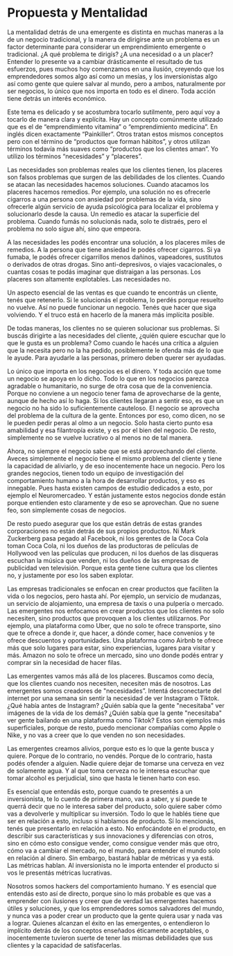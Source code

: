 # Propuesta y Mentalidad

La mentalidad detrás de una emergente es distinta en muchas maneras a la de un negocio tradicional, y la manera de dirigirse ante un problema es un factor determinante para considerar un emprendimiento emergente o tradicional. ¿A qué problema te dirigís? ¿A una necesidad o a un placer? Entender lo presente va a cambiar drásticamente el resultado de tus esfuerzos, pues muchos hoy comenzamos en una ilusión, creyendo que los emprendedores somos algo así como un mesías, y los inversionistas algo así como gente que quiere salvar al mundo, pero a ambos, naturalmente por ser negocios, lo único que nos importa en todo es el dinero. Toda acción tiene detrás un interés económico.

Este tema es delicado y se acostumbra tocarlo sutilmente, pero aquí voy a tocarlo de manera clara y explícita. Hay un concepto comúnmente utilizado que es el de “emprendimiento vitamina” o “emprendimiento medicina”. En inglés dicen exactamente “Painkiller”. Otros tratan estos mismos conceptos pero con el término de “productos que forman hábitos”, y otros utilizan términos todavía más suaves como “productos que los clientes aman”. Yo utilizo los términos “necesidades” y “placeres”.

Las necesidades son problemas reales que los clientes tienen, los placeres son falsos problemas que surgen de las debilidades de los clientes. Cuando se atacan las necesidades hacemos soluciones. Cuando atacamos los placeres hacemos remedios. Por ejemplo, una solución no es ofrecerle cigarros a una persona con ansiedad por problemas de la vida, sino ofrecerle algún servicio de ayuda psicológica para localizar el problema y solucionarlo desde la causa. Un remedio es atacar la superficie del problema. Cuando fumás no solucionás nada, solo te distraés, pero el problema no solo sigue ahí, sino que empeora.

A las necesidades les podés encontrar una solución, a los placeres miles de remedios. A la persona que tiene ansiedad le podés ofrecer cigarros. Si ya fumaba, le podés ofrecer cigarrillos menos dañinos, vapeadores, sustitutos o derivados de otras drogas. Sino anti-depresivos, o viajes vacacionales, o cuantas cosas te podás imaginar que distraigan a las personas. Los placeres son altamente explotables. Las necesidades no. 

Un aspecto esencial de las ventas es que cuando te encontrás un cliente, tenés que retenerlo. Si le solucionás el problema, lo perdés porque resuelto no vuelve. Así no puede funcionar un negocio. Tenés que hacer que siga volviendo. Y el truco está en hacerlo de la manera más implícita posible.

De todas maneras, los clientes no se quieren solucionar sus problemas. Si buscás dirigirte a las necesidades del cliente, ¿quién quiere escuchar que lo que le gusta es un problema? Como cuando le hacés una crítica a alguien que la necesita pero no la ha pedido, posiblemente le ofenda más de lo que le ayude. Para ayudarle a las personas, primero deben querer ser ayudadas.

Lo único que importa en los negocios es el dinero. Y toda acción que tome un negocio se apoya en lo dicho. Todo lo que en los negocios parezca agradable o humanitario, no surge de otra cosa que de la conveniencia. Porque no conviene a un negocio tener fama de aprovecharse de la gente, aunque de hecho así lo haga. Si los clientes llegaran a sentir eso, es que un negocio no ha sido lo suficientemente cauteloso. El negocio se aprovecha del problema de la cultura de la gente. Entonces por eso, como dicen, no se le pueden pedir peras al olmo a un negocio. Solo hasta cierto punto esa amabilidad y esa filantropía existe, y es por el bien del negocio. De resto, simplemente no se vuelve lucrativo o al menos no de tal manera.

Ahora, no siempre el negocio sabe que se está aprovechando del cliente. Aveces simplemente el negocio tiene el mismo problema del cliente y tiene la capacidad de aliviarlo, y de eso inocentemente hace un negocio. Pero los grandes negocios, tienen todo un equipo de investigación del comportamiento humano a la hora de desarrollar productos, y eso es innegable. Pues hasta existen campos de estudio dedicados a esto, por ejemplo el Neuromercadeo. Y están justamente estos negocios donde están porque entienden esto claramente y de eso se aprovechan. Que no suene feo, son simplemente cosas de negocios. 

De resto puedo asegurar que los que están detrás de estas grandes corporaciones no están detrás de sus propios productos. Ni Mark Zuckerberg pasa pegado al Facebook, ni los gerentes de la Coca Cola toman Coca Cola, ni los dueños de las productoras de películas de Hollywood ven las películas que producen, ni los dueños de las disqueras escuchan la música que venden, ni los dueños de las empresas de publicidad ven televisión. Porque esta gente tiene cultura que los clientes no, y justamente por eso los saben explotar.

Las empresas tradicionales se enfocan en crear productos que faciliten la vida o los negocios, pero hasta ahí. Por ejemplo, un servicio de mudanzas, un servicio de alojamiento, una empresa de taxis o una pulpería o mercado. Las emergentes nos enfocamos en crear productos que los clientes no solo necesiten, sino productos que provoquen a los clientes utilizarnos. Por ejemplo, una plataforma como Uber, que no solo te ofrece transporte, sino que te ofrece a donde ir, que hacer, a dónde comer, hace convenios y te ofrece descuentos y oportunidades. Una plataforma como Airbnb te ofrece más que solo lugares para estar, sino experiencias, lugares para visitar y más. Amazon no solo te ofrece un mercado, sino uno donde podés entrar y comprar sin la necesidad de hacer filas.

Las emergentes vamos más allá de los placeres. Buscamos como decía, que los clientes cuando nos necesiten, necesiten más de nosotros. Las emergentes somos creadores de "necesidades”. Intentá desconectarte del internet por una semana sin sentir la necesidad de ver Instagram o Tiktok. ¿Qué había antes de Instagram? ¿Quién sabía que la gente "necesitaba" ver imágenes de la vida de los demás? ¿Quién sabía que la gente "necesitaba" ver gente bailando en una plataforma como Tiktok? Estos son ejemplos más superficiales, porque de resto, puedo mencionar compañías como Apple o Nike, y no vas a creer que lo que venden no son necesidades.

Las emergentes creamos alivios, porque esto es lo que la gente busca y quiere. Porque de lo contrario, no vendés. Porque de lo contrario, hasta podés ofender a alguien. Nadie quiere dejar de tomarse una cerveza en vez de solamente agua. Y al que toma cerveza no le interesa escuchar que tomar alcohol es perjudicial, sino que hasta le tienen harto con eso.

Es esencial que entendás esto, porque cuando te presentés a un inversionista, te lo cuento de primera mano, vas a saber, y si puede te querrá decir que no le interesa saber del producto, solo quiere saber cómo vas a devolverle y multiplicar su inversión. Todo lo que le hablés tiene que ser en relación a esto, incluso si hablamos de producto. Sí lo mencionás, tenés que presentarlo en relación a esto. No enfocándote en el producto, en describir sus características y sus innovaciones y diferencias con otros, sino en cómo esto consigue vender, como consigue vender más que otro, cómo va a cambiar el mercado, no el mundo, para entender el mundo solo en relación al dinero. Sin embargo, bastará hablar de métricas y ya está. Las métricas hablan. Al inversionista no le importa entender el producto si vos le presentás métricas lucrativas.

Nosotros somos hackers del comportamiento humano. Y es esencial que entendás esto así de directo, porque sino lo más probable es que vas a emprender con ilusiones y creer que de verdad las emergentes hacemos útiles y soluciones, y que los emprendedores somos salvadores del mundo, y nunca vas a poder crear un producto que la gente quiera usar y nada vas a lograr. Quienes alcanzan el éxito en las emergentes, o entendieron lo implícito detrás de los conceptos enseñados éticamente aceptables, o inocentemente tuvieron suerte de tener las mismas debilidades que sus clientes y la capacidad de satisfacerlas.
